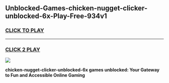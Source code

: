 
## Unblocked-Games-chicken-nugget-clicker-unblocked-6x-Play-Free-934v1
<h3>
<a href="https://premium76.site?title=chicken-nugget-clicker-unblocked-6x&ref=18A1">CLICK TO PLAY</a></h3>
<hr>

<h3>
<a href="https://premium76.site?title=chicken-nugget-clicker-unblocked-6x&ref=18A1">CLICK 2 PLAY</a>
  
</h3>

<a href="https://premium76.site?title=chicken-nugget-clicker-unblocked-6x&ref=18A1"><img src="https://clearcache.store/games.png"></a>


**chicken-nugget-clicker-unblocked-6x games unblocked: Your Gateway to Fun and Accessible Online Gaming**
